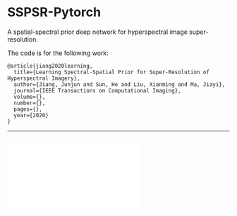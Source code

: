 # SSPSR-Pytorch
A spatial-spectral prior deep network for hyperspectral image super-resolution.

The code is for the following work:

```
@article{jiang2020learning,
  title={Learning Spectral-Spatial Prior for Super-Resolution of Hyperspectral Imagery},
  author={Jiang, Junjun and Sun, He and Liu, Xianming and Ma, Jiayi},
  journal={IEEE Transactions on Computational Imaging},
  volume={},
  number={},
  pages={},
  year={2020}
}
```
----------
![sketch](/N5newCA.pdf)
----------
